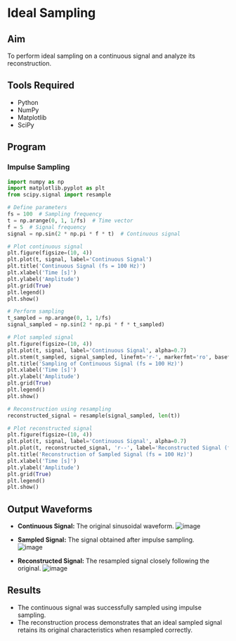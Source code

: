 # Ideal Sampling

## Aim
To perform ideal sampling on a continuous signal and analyze its reconstruction.

## Tools Required
- Python  
- NumPy  
- Matplotlib  
- SciPy  

## Program

### Impulse Sampling
```python
import numpy as np
import matplotlib.pyplot as plt
from scipy.signal import resample

# Define parameters
fs = 100  # Sampling frequency
t = np.arange(0, 1, 1/fs)  # Time vector
f = 5  # Signal frequency
signal = np.sin(2 * np.pi * f * t)  # Continuous signal

# Plot continuous signal
plt.figure(figsize=(10, 4))
plt.plot(t, signal, label='Continuous Signal')
plt.title('Continuous Signal (fs = 100 Hz)')
plt.xlabel('Time [s]')
plt.ylabel('Amplitude')
plt.grid(True)
plt.legend()
plt.show()

# Perform sampling
t_sampled = np.arange(0, 1, 1/fs)
signal_sampled = np.sin(2 * np.pi * f * t_sampled)

# Plot sampled signal
plt.figure(figsize=(10, 4))
plt.plot(t, signal, label='Continuous Signal', alpha=0.7)
plt.stem(t_sampled, signal_sampled, linefmt='r-', markerfmt='ro', basefmt='r-', label='Sampled Signal (fs = 100 Hz)')
plt.title('Sampling of Continuous Signal (fs = 100 Hz)')
plt.xlabel('Time [s]')
plt.ylabel('Amplitude')
plt.grid(True)
plt.legend()
plt.show()

# Reconstruction using resampling
reconstructed_signal = resample(signal_sampled, len(t))

# Plot reconstructed signal
plt.figure(figsize=(10, 4))
plt.plot(t, signal, label='Continuous Signal', alpha=0.7)
plt.plot(t, reconstructed_signal, 'r--', label='Reconstructed Signal (fs = 100 Hz)')
plt.title('Reconstruction of Sampled Signal (fs = 100 Hz)')
plt.xlabel('Time [s]')
plt.ylabel('Amplitude')
plt.grid(True)
plt.legend()
plt.show()
```
## Output Waveforms
- **Continuous Signal:** The original sinusoidal waveform.
  ![image](https://github.com/user-attachments/assets/12469376-fce2-41a4-93cc-5b4741b8405c)

- **Sampled Signal:** The signal obtained after impulse sampling.  
  ![image](https://github.com/user-attachments/assets/5f7ca442-870e-4726-8e46-f04efb1eb947)
  
- **Reconstructed Signal:** The resampled signal closely following the original.
  ![image](https://github.com/user-attachments/assets/36748c71-3b41-490a-97b7-562e1bd7ea5b)



## Results
- The continuous signal was successfully sampled using impulse sampling.  
- The reconstruction process demonstrates that an ideal sampled signal retains its original characteristics when resampled correctly.  
